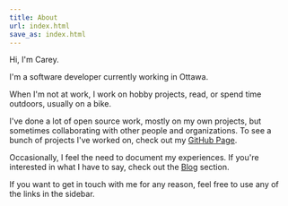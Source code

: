 ```yaml
---
title: About
url: index.html
save_as: index.html
---
```


Hi, I'm Carey.

I'm a software developer currently working in Ottawa.

When I'm not at work, I work on hobby projects, read, or spend time outdoors, usually on a bike.

I've done a lot of open source work, mostly on my own projects, but sometimes collaborating with other people and organizations.
To see a bunch of projects I've worked on, check out my [GitHub Page][].

Occasionally, I feel the need to document my experiences. If you're interested in what I have to say, check out the [Blog][] section.

If you want to get in touch with me for any reason, feel free to use any of the links in the sidebar.

  [GitHub page]: https://github.com/pR0Ps
  [Blog]: /blog
  [resume]: {filename}/files/cv.pdf
